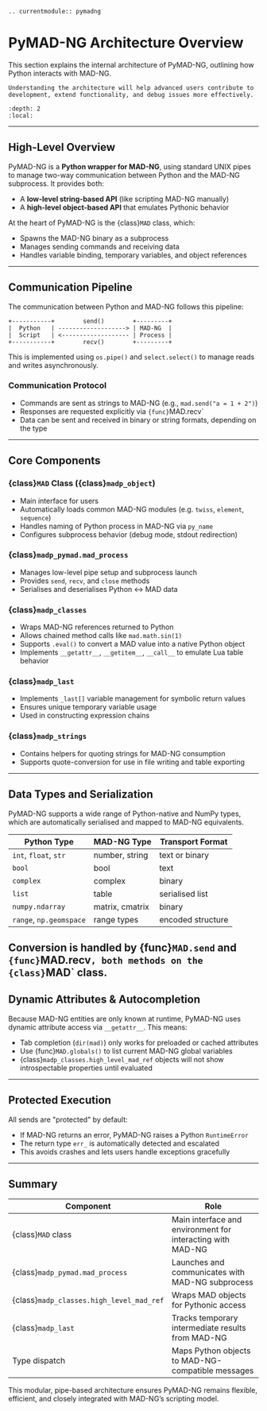 ```{eval-rst}
.. currentmodule:: pymadng
```

# PyMAD-NG Architecture Overview

This section explains the internal architecture of PyMAD-NG, outlining how Python interacts with MAD-NG. 

```{note}
Understanding the architecture will help advanced users contribute to development, extend functionality, and debug issues more effectively.
```

```{contents}
:depth: 2
:local:
```

---

## High-Level Overview

PyMAD-NG is a **Python wrapper for MAD-NG**, using standard UNIX pipes to manage two-way communication between Python and the MAD-NG subprocess. It provides both:

- A **low-level string-based API** (like scripting MAD-NG manually)
- A **high-level object-based API** that emulates Pythonic behavior

At the heart of PyMAD-NG is the {class}`MAD` class, which:

- Spawns the MAD-NG binary as a subprocess
- Manages sending commands and receiving data
- Handles variable binding, temporary variables, and object references

---

## Communication Pipeline

The communication between Python and MAD-NG follows this pipeline:

```
+-----------+        send()        +---------+
|  Python   | -------------------> | MAD-NG  |
|  Script   | <------------------- | Process |
+-----------+        recv()        +---------+
```

This is implemented using `os.pipe()` and `select.select()` to manage reads and writes asynchronously.

### Communication Protocol

- Commands are sent as strings to MAD-NG (e.g., `mad.send("a = 1 + 2")`)
- Responses are requested explicitly via `{func}`MAD.recv`
- Data can be sent and received in binary or string formats, depending on the type

---

## Core Components

### {class}`MAD` Class ({class}`madp_object`)

- Main interface for users
- Automatically loads common MAD-NG modules (e.g. `twiss`, `element`, `sequence`)
- Handles naming of Python process in MAD-NG via `py_name`
- Configures subprocess behavior (debug mode, stdout redirection)

### {class}`madp_pymad.mad_process`

- Manages low-level pipe setup and subprocess launch
- Provides `send`, `recv`, and `close` methods
- Serialises and deserialises Python <-> MAD data

### {class}`madp_classes`

- Wraps MAD-NG references returned to Python
- Allows chained method calls like `mad.math.sin(1)`
- Supports `.eval()` to convert a MAD value into a native Python object
- Implements `__getattr__`, `__getitem__`, `__call__` to emulate Lua table behavior

### {class}`madp_last`

- Implements `_last[]` variable management for symbolic return values
- Ensures unique temporary variable usage
- Used in constructing expression chains

### {class}`madp_strings`

- Contains helpers for quoting strings for MAD-NG consumption
- Supports quote-conversion for use in file writing and table exporting

---

## Data Types and Serialization

PyMAD-NG supports a wide range of Python-native and NumPy types, which are automatically serialised and mapped to MAD-NG equivalents.

| Python Type           | MAD-NG Type     | Transport Format  |
| --------------------- | --------------- | ----------------- |
| `int`, `float`, `str` | number, string  | text or binary    |
| `bool`                | bool            | text              |
| `complex`             | complex         | binary            |
| `list`                | table           | serialised list   |
| `numpy.ndarray`       | matrix, cmatrix | binary            |
| `range`, `np.geomspace`     | range types     | encoded structure |

Conversion is handled by {func}`MAD.send` and `{func}`MAD.recv`, both methods on the {class}`MAD` class.
---

## Dynamic Attributes & Autocompletion

Because MAD-NG entities are only known at runtime, PyMAD-NG uses dynamic attribute access via `__getattr__`. This means:

- Tab completion (`dir(mad)`) only works for preloaded or cached attributes
- Use {func}`MAD.globals()` to list current MAD-NG global variables
- {class}`madp_classes.high_level_mad_ref` objects will not show introspectable properties until evaluated

---

## Protected Execution

All sends are "protected" by default:

- If MAD-NG returns an error, PyMAD-NG raises a Python `RuntimeError`
- The return type `err_` is automatically detected and escalated
- This avoids crashes and lets users handle exceptions gracefully

---

## Summary

| Component                                      | Role                                                       |
| ---------------------------------------------- | ---------------------------------------------------------- |
| {class}`MAD` class                      | Main interface and environment for interacting with MAD-NG |
| {class}`madp_pymad.mad_process`         | Launches and communicates with MAD-NG subprocess           |
| {class}`madp_classes.high_level_mad_ref` | Wraps MAD objects for Pythonic access                      |
| {class}`madp_last`                       | Tracks temporary intermediate results from MAD-NG          |
| Type dispatch                                  | Maps Python objects to MAD-NG-compatible messages          |

This modular, pipe-based architecture ensures PyMAD-NG remains flexible, efficient, and closely integrated with MAD-NG’s scripting model.